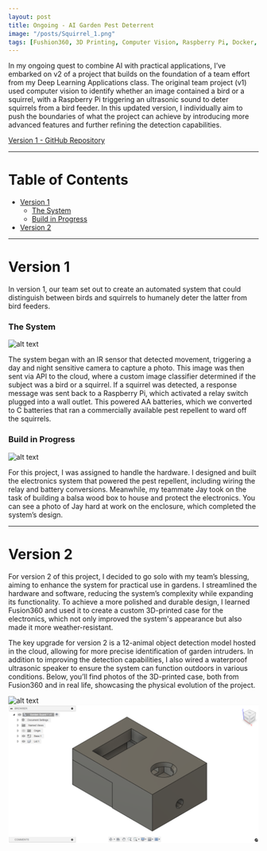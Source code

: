 ```yaml
---
layout: post
title: Ongoing - AI Garden Pest Deterrent
image: "/posts/Squirrel_1.png"
tags: [Fushion360, 3D Printing, Computer Vision, Raspberry Pi, Docker, AWS]
---
```


In my ongoing quest to combine AI with practical applications, I’ve embarked on v2 of a project that builds on the foundation of a team effort from my Deep Learning Applications class. The original team project (v1) used computer vision to identify whether an image contained a bird or a squirrel, with a Raspberry Pi triggering an ultrasonic sound to deter squirrels from a bird feeder. In this updated version, I individually aim to push the boundaries of what the project can achieve by introducing more advanced features and further refining the detection capabilities.

<a href="https://github.com/JaredLBailey/wheres-waldo" target="_blank">Version 1 - GitHub Repository</a>

___

# Table of Contents

- [Version 1](#version-1)
  - [The System](#system)
  - [Build in Progress](#build-in-progress)
- [Version 2](#version-2)

___

# Version 1 <a name="version-1"></a>

In version 1, our team set out to create an automated system that could distinguish between birds and squirrels to humanely deter the latter from bird feeders. 

### The System <a name="system"></a>

![alt text](/img/posts/Bird_3.jpg "Version 1 Build System")

The system began with an IR sensor that detected movement, triggering a day and night sensitive camera to capture a photo. This image was then sent via API to the cloud, where a custom image classifier determined if the subject was a bird or a squirrel. If a squirrel was detected, a response message was sent back to a Raspberry Pi, which activated a relay switch plugged into a wall outlet. This powered AA batteries, which we converted to C batteries that ran a commercially available pest repellent to ward off the squirrels.

### Build in Progress <a name="build-in-progress"></a>

![alt text](/img/posts/Bird_2.png "Jay Hard at Work")

For this project, I was assigned to handle the hardware. I designed and built the electronics system that powered the pest repellent, including wiring the relay and battery conversions. Meanwhile, my teammate Jay took on the task of building a balsa wood box to house and protect the electronics. You can see a photo of Jay hard at work on the enclosure, which completed the system’s design.

___

# Version 2 <a name="version-2"></a>

For version 2 of this project, I decided to go solo with my team’s blessing, aiming to enhance the system for practical use in gardens. I streamlined the hardware and software, reducing the system’s complexity while expanding its functionality. To achieve a more polished and durable design, I learned Fusion360 and used it to create a custom 3D-printed case for the electronics, which not only improved the system's appearance but also made it more weather-resistant.

The key upgrade for version 2 is a 12-animal object detection model hosted in the cloud, allowing for more precise identification of garden intruders. In addition to improving the detection capabilities, I also wired a waterproof ultrasonic speaker to ensure the system can function outdoors in various conditions. Below, you’ll find photos of the 3D-printed case, both from Fusion360 and in real life, showcasing the physical evolution of the project.

![alt text](/img/posts/Bird_1.png "3D Print")
![alt text](/img/posts/Bird_4.png "Fushion360")

